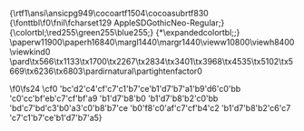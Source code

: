 {\rtf1\ansi\ansicpg949\cocoartf1504\cocoasubrtf830
{\fonttbl\f0\fnil\fcharset129 AppleSDGothicNeo-Regular;}
{\colortbl;\red255\green255\blue255;}
{\*\expandedcolortbl;;}
\paperw11900\paperh16840\margl1440\margr1440\vieww10800\viewh8400\viewkind0
\pard\tx566\tx1133\tx1700\tx2267\tx2834\tx3401\tx3968\tx4535\tx5102\tx5669\tx6236\tx6803\pardirnatural\partightenfactor0

\f0\fs24 \cf0 \'bc\'d2\'c4\'cf\'c7\'c1\'b7\'ce\'b1\'d7\'b7\'a1\'b9\'d6\'c0\'bb \'c0\'cc\'bf\'eb\'c7\'cf\'bf\'a9 \'b1\'d7\'b8\'b0 \'b1\'d7\'b8\'b2\'c0\'bb \'bd\'c7\'bd\'c3\'b0\'a3\'c0\'b8\'b7\'ce \'b0\'f8\'c0\'af\'c7\'cf\'b4\'c2 \'b1\'d7\'b8\'b2\'c6\'c7 \'c7\'c1\'b7\'ce\'b1\'d7\'b7\'a5}